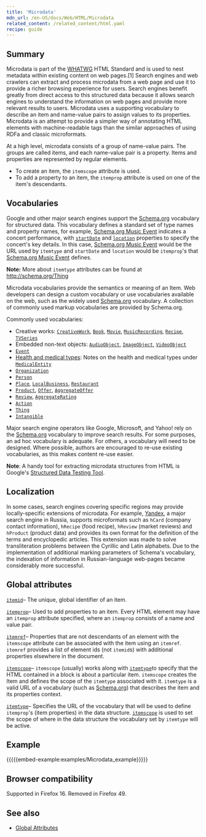 ```yaml
---
title: 'Microdata'
mdn_url: /en-US/docs/Web/HTML/Microdata
related_content: /related_content/html.yaml
recipe: guide
---
```

## Summary

Microdata is part of the [WHATWG](https://developer.mozilla.org/en-US/docs/Glossary/WHATWG) HTML Standard and is used to nest metadata within existing content on web pages.\[1] Search engines and web crawlers can extract and process microdata from a web page and use it to provide a richer browsing experience for users. Search engines benefit greatly from direct access to this structured data because it allows search engines to understand the information on web pages and provide more relevant results to users. Microdata uses a supporting vocabulary to describe an item and name-value pairs to assign values to its properties. Microdata is an attempt to provide a simpler way of annotating HTML elements with machine-readable tags than the similar approaches of using RDFa and classic microformats.

At a high level, microdata consists of a group of name-value pairs. The groups are called items, and each name-value pair is a property. Items and properties are represented by regular elements.

- To create an item, the `itemscope` attribute is used.
- To add a property to an item, the `itemprop` attribute is used on one of the item's descendants.

## Vocabularies

Google and other major search engines support the [Schema.org](https://schema.org) vocabulary for structured data. This vocabulary defines a standard set of type names and property names, for example, [Schema.org Music Event](http://schema.org/MusicEvent) indicates a concert performance, with [`startDate`](http://schema.org/startDate) and [`location`](http://schema.org/location) properties to specify the concert's key details. In this case, [Schema.org Music Event](http://schema.org/MusicEvent) would be the URL used by `itemtype` and `startDate` and `location` would be `itemprop`'s that [Schema.org Music Event](http://schema.org/MusicEvent) defines.

**Note:** More about `itemtype` attributes can be found at <http://schema.org/Thing>

Microdata vocabularies provide the semantics or meaning of an Item. Web developers can design a custom vocabulary or use vocabularies available on the web, such as the widely used [Schema.org](http://schema.org) vocabulary. A collection of commonly used markup vocabularies are provided by Schema.org.

Commonly used vocabularies:

- Creative works: [`CreativeWork`](http://schema.org/CreativeWork), [`Book`](http://schema.org/Book), [`Movie`](http://schema.org/Movie), [`MusicRecording`](http://schema.org/MusicRecording), [`Recipe`](http://schema.org/Recipe), [`TVSeries`](http://schema.org/TVSeries)
- Embedded non-text objects: [`AudioObject`](http://schema.org/AudioObject), [`ImageObject`](http://schema.org/ImageObject), [`VideoObject`](http://schema.org/VideoObject)
- [`Event`](http://schema.org/Event)
- [Health and medical types](http://schema.org/docs/meddocs.html): Notes on the health and medical types under [`MedicalEntity`](http://schema.org/MedicalEntity)
- [`Organization`](http://schema.org/Organization)
- [`Person`](http://schema.org/Person)
- [`Place`](http://schema.org/Place), [`LocalBusiness`](http://schema.org/LocalBusiness), [`Restaurant`](http://schema.org/Restaurant)
- [`Product`](http://schema.org/Product), [`Offer`](http://schema.org/Offer), [`AggregateOffer`](http://schema.org/AggregateOffer)
- [`Review`](http://schema.org/Review), [`AggregateRating`](http://schema.org/AggregateRating)
- [`Action`](http://schema.org/Action)
- [`Thing`](http://schema.org/Thing)
- [`Intangible`](http://schema.org/Intangible)

Major search engine operators like Google, Microsoft, and Yahoo! rely on the [Schema.org](http://schema.org/) vocabulary to improve search results. For some purposes, an ad hoc vocabulary is adequate. For others, a vocabulary will need to be designed. Where possible, authors are encouraged to re-use existing vocabularies, as this makes content re-use easier.

**Note**: A handy tool for extracting microdata structures from HTML is Google's [Structured Data Testing Tool](<https://developers.google.com/structured-data/testing-tool/ Structured Data Testing Tool>).

## Localization

In some cases, search engines covering specific regions may provide locally-specific extensions of microdata. For example, [Yandex](https://www.yandex.com/), a major search engine in Russia, supports microformats such as `hCard` (company contact information), `hRecipe` (food recipe), `hReview` (market reviews) and `hProduct` (product data) and provides its own format for the definition of the terms and encyclopedic articles. This extension was made to solve transliteration problems between the Cyrillic and Latin alphabets. Due to the implementation of additional marking parameters of Schema's vocabulary, the indexation of information in Russian-language web-pages became considerably more successful.

## Global attributes

[`itemid`](https://developer.mozilla.org/en-US/docs/Web/HTML/Global_attributes/itemid)– The unique, global identifier of an item.

[`itemprop`](https://developer.mozilla.org/en-US/docs/Web/HTML/Global_attributes/itemprop)– Used to add properties to an item. Every HTML element may have an `itemprop` attribute specified, where an `itemprop` consists of a name and value pair.

[`itemref`](https://developer.mozilla.org/en-US/docs/Web/HTML/Global_attributes/itemref)– Properties that are not descendants of an element with the `itemscope` attribute can be associated with the item using an `itemref`. `itemref` provides a list of element ids (not `itemid`s) with additional properties elsewhere in the document.

[`itemscope`](https://developer.mozilla.org/en-US/docs/Web/HTML/Global_attributes/itemscope)– `itemscope` (usually) works along with [`itemtype`](https://developer.mozilla.org/en-US/docs/Web/HTML/Global_attributes/itemtype)to specify that the HTML contained in a block is about a particular item. `itemscope` creates the Item and defines the scope of the `itemtype` associated with it. `itemtype` is a valid URL of a vocabulary (such as [Schema.org](http://schema.org/)) that describes the item and its properties context.

[`itemtype`](https://developer.mozilla.org/en-US/docs/Web/HTML/Global_attributes/itemtype)– Specifies the URL of the vocabulary that will be used to define `itemprop`'s (item properties) in the data structure. [`itemscope`](https://developer.mozilla.org/en-US/docs/Web/HTML/Global_attributes/itemscope) is used to set the scope of where in the data structure the vocabulary set by `itemtype` will be active.

## Example

{{{{{embed-example:examples/Microdata_example}}}}}

## Browser compatibility

Supported in Firefox 16. Removed in Firefox 49.

## See also

- [Global Attributes](https://developer.mozilla.org/en-US/docs/Web/HTML/Global_attributes)
